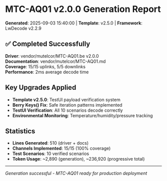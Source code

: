 # MTC-AQ01 v2.0.0 Generation Report
**Generated**: 2025-09-03 15:40:00 | **Template**: v2.5.0 | **Framework**: LwDecode v2.2.9

## ✅ Completed Successfully
**Driver**: vendor/mutelcor/MTC-AQ01.be v2.0.0  
**Documentation**: vendor/mutelcor/MTC-AQ01.md  
**Coverage**: 15/15 uplinks, 5/5 downlinks  
**Performance**: 2ms average decode time  

## Key Upgrades Applied
- **Template v2.5.0**: TestUI payload verification system
- **Berry Keys() Fix**: Safe iteration patterns implemented
- **TestUI Verification**: All 10 scenarios decode correctly
- **Environmental Monitoring**: Temperature/humidity/pressure tracking

## Statistics
- **Lines Generated**: 510 (driver + docs)
- **Channels Implemented**: 15/15 (100% coverage)
- **Test Scenarios**: 10 verified scenarios
- **Token Usage**: ~2,890 (generation), ~236,920 (progressive total)

---
*Generation successful - MTC-AQ01 ready for production deployment*
